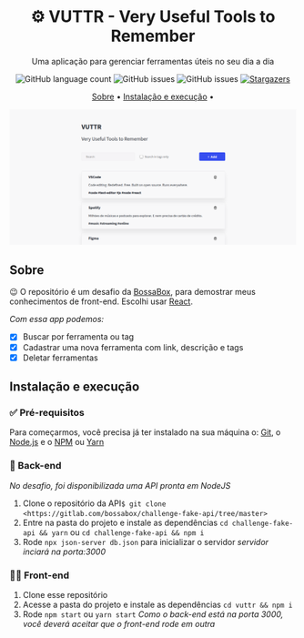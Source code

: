 <h1 align="center">⚙️ VUTTR - Very Useful Tools to Remember</h1>
<p align="center">Uma aplicação para gerenciar ferramentas úteis no seu dia a dia</p>

<p align="center">
  <img alt="GitHub language count" src="https://img.shields.io/github/languages/count/Pedrofiigueiredo/vuttr?color=ea691a&style=flat-square">
  <img alt="GitHub issues" src="https://img.shields.io/badge/author-Pedro%20Figueiredo-green?color=ea691a&style=flat-square">
  <img alt="GitHub issues" src="https://img.shields.io/github/license/Pedrofiigueiredo/vuttr?color=ea691a&style=flat-square">
  
  <a href="https://github.com/Rocketseat/live-graphql/stargazers">
    <img alt="Stargazers" src="https://img.shields.io/github/stars/Pedrofiigueiredo/vuttr?style=social">
  </a>
</p>

<p align="center">
 <a href="#sobre">Sobre</a> •
 <a href="#instalacao-e-execucao">Instalação e execução</a> •
</p>

![SignUp Mobile](screenshot/App.png)

## Sobre

😉 O repositório é um desafio da [BossaBox](https://bossabox.com/para-profissionais), para demostrar meus conhecimentos de front-end.
Escolhi usar [React](https://pt-br.reactjs.org/).

*Com essa app podemos:*
- [x] Buscar por ferramenta ou tag
- [x] Cadastrar uma nova ferramenta com link, descrição e tags
- [x] Deletar ferramentas

## Instalação e execução

### ✅ Pré-requisitos

Para começarmos, você precisa já ter instalado na sua máquina o:
[Git](https://git-scm.com), o [Node.js](https://nodejs.org/en/) e o [NPM](https://www.npmjs.com/) ou [Yarn](https://yarnpkg.com/)

### 🎲 Back-end

*No desafio, foi disponibilizada uma API pronta em NodeJS*

  1. Clone o repositório da API```$ git clone <https://gitlab.com/bossabox/challenge-fake-api/tree/master>```
  2. Entre na pasta do projeto e instale as dependências ```cd challenge-fake-api && yarn``` ou ```cd challenge-fake-api && npm i```
  3. Rode ```npx json-server db.json``` para inicializar o servidor
  *servidor inciará na porta:3000*
  
### 👨‍💻 Front-end

  1. Clone esse repositório
  2. Acesse a pasta do projeto e instale as dependências ```cd vuttr && npm i```
  3. Rode ```npm start``` ou ```yarn start```
  *Como o back-end está na porta 3000, você deverá aceitar que o front-end rode em outra*
